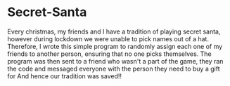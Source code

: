 # Secret-Santa
Every christmas, my friends and I have a tradition of playing secret santa, however during lockdown we were unable to pick names out of a hat. 
Therefore, I wrote this simple program to randomly assign each one of my friends to another person, ensuring that no one picks themselves.
The program was then sent to a friend who wasn't a part of the game, they ran the code and messaged everyone with the person they need to buy a gift for
And hence our tradition was saved!!
